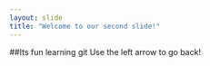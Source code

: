 ```yaml
---
layout: slide
title: "Welcome to our second slide!"
---
```

##Its fun learning git
Use the left arrow to go back!

